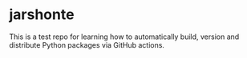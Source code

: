 # jarshonte

This is a test repo for learning how to automatically build, version and
distribute Python packages via GitHub actions.
